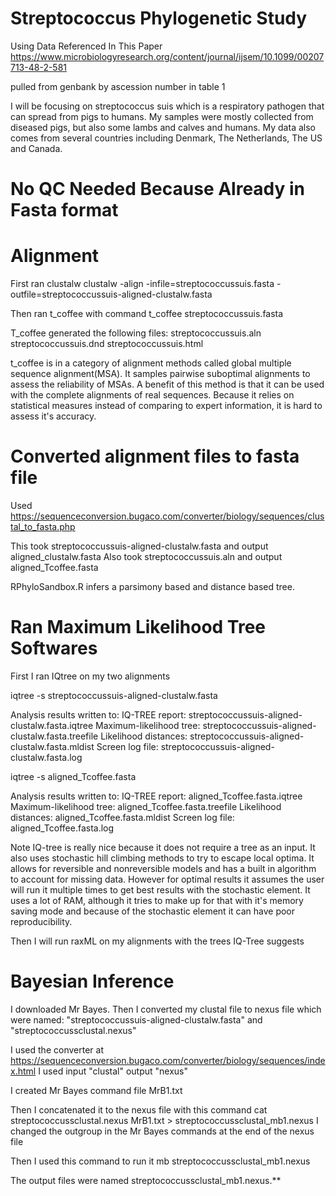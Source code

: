 # Streptococcus Phylogenetic Study
Using Data Referenced In This Paper 
https://www.microbiologyresearch.org/content/journal/ijsem/10.1099/00207713-48-2-581

pulled from genbank by ascession number in table 1

I will be focusing on streptococcus suis which is a respiratory pathogen that can spread from pigs to humans. My samples were mostly collected from diseased pigs, but also some lambs and calves and humans. My data also comes from several countries including Denmark, The Netherlands, The US and Canada.

# No QC Needed Because Already in Fasta format
# Alignment
First ran clustalw
clustalw -align -infile=streptococcussuis.fasta -outfile=streptococcussuis-aligned-clustalw.fasta

Then ran t_coffee with command
t_coffee streptococcussuis.fasta

T_coffee generated the following files:
streptococcussuis.aln
streptococcussuis.dnd
streptococcussuis.html

t_coffee is in a category of alignment methods called global multiple sequence alignment(MSA). It samples pairwise suboptimal alignments to assess the reliability of MSAs. A benefit of this method is that it can be used with the complete alignments of real sequences. Because it relies on statistical measures instead of comparing to expert information, it is hard to assess it's accuracy.

# Converted alignment files to fasta file
Used https://sequenceconversion.bugaco.com/converter/biology/sequences/clustal_to_fasta.php

This took streptococcussuis-aligned-clustalw.fasta and output aligned_clustalw.fasta
Also took streptococcussuis.aln and output aligned_Tcoffee.fasta

RPhyloSandbox.R infers a parsimony based and distance based tree.

# Ran Maximum Likelihood Tree Softwares

First I ran IQtree on my two alignments

iqtree -s streptococcussuis-aligned-clustalw.fasta

Analysis results written to: 
  IQ-TREE report:                streptococcussuis-aligned-clustalw.fasta.iqtree
  Maximum-likelihood tree:       streptococcussuis-aligned-clustalw.fasta.treefile
  Likelihood distances:          streptococcussuis-aligned-clustalw.fasta.mldist
  Screen log file:               streptococcussuis-aligned-clustalw.fasta.log

iqtree -s aligned_Tcoffee.fasta

Analysis results written to: 
  IQ-TREE report:                aligned_Tcoffee.fasta.iqtree
  Maximum-likelihood tree:       aligned_Tcoffee.fasta.treefile
  Likelihood distances:          aligned_Tcoffee.fasta.mldist
  Screen log file:               aligned_Tcoffee.fasta.log
  
Note IQ-tree is really nice because it does not require a tree as an input. It also uses stochastic hill climbing methods to try to escape local optima. It allows for reversible and nonreversible models and has a built in algorithm to account for missing data. However for optimal results it assumes the user will run it multiple times to get best results with the stochastic element. It uses a lot of RAM, although it tries to make up for that with it's memory saving mode and because of the stochastic element it can have poor reproducibility.

  Then I will run raxML on my alignments with the trees IQ-Tree suggests
  
# Bayesian Inference

I downloaded Mr Bayes. Then I converted my clustal file to nexus file which were named:
"streptococcussuis-aligned-clustalw.fasta" and "streptococcussclustal.nexus"

I used the converter at https://sequenceconversion.bugaco.com/converter/biology/sequences/index.html
I used input "clustal" output "nexus"

I created Mr Bayes command file MrB1.txt

Then I concatenated it to the nexus file with this command
cat streptococcussclustal.nexus MrB1.txt > streptococcussclustal_mb1.nexus
I changed the outgroup in the Mr Bayes commands at the end of the nexus file

Then I used this command to run it
mb streptococcussclustal_mb1.nexus

The output files were named streptococcussclustal_mb1.nexus.**



